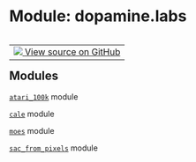 <div itemscope itemtype="http://developers.google.com/ReferenceObject">
<meta itemprop="name" content="dopamine.labs" />
<meta itemprop="path" content="Stable" />
</div>

# Module: dopamine.labs

<!-- Insert buttons and diff -->

<table class="tfo-notebook-buttons tfo-api nocontent" align="left">
<td>
  <a target="_blank" href="https://github.com/google/dopamine/tree/master/dopamine/labs/__init__.py">
    <img src="https://www.tensorflow.org/images/GitHub-Mark-32px.png" />
    View source on GitHub
  </a>
</td>
</table>







## Modules

[`atari_100k`](../dopamine/labs/atari_100k.md) module

[`cale`](../dopamine/labs/cale.md) module

[`moes`](../dopamine/labs/moes.md) module

[`sac_from_pixels`](../dopamine/labs/sac_from_pixels.md) module


